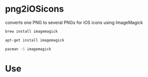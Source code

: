 # png2iOSicons
converts one PNG to several PNGs for iOS icons using ImageMagick

```sh
brew install imagemagick
```

```sh
apt-get install imagemagick
```

```sh
pacman -S imagemagick
```

# Use

```sh

```
